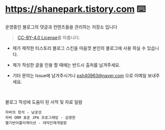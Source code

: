 # https://shanepark.tistory.com ⌨️

운영중인 블로그의 댓글과 컨텐츠들을 관리하는 저장소 입니다  
> <a href="https://github.com/Shane-Park/markdownBlog/blob/master/LICENSE">CC-BY-4.0 License</a>를 따릅니다.  
- 제가 제작한 티스토리 블로그 스킨을 마음껏 본인의 블로그에 사용 하실 수 있습니다.

- 제가 작성한 글을 인용 할 때에는 반드시 출처를 남겨주세요.
 
- 기타 문의는 Issue에 남겨주시거나 psh40963@naver.com 으로 이메일 보내주세요.  

<br/>

블로그 작성에 도움이 된 서적 및 자료 일람

```
자바의 정석 - 남궁성
자바 ORM 표준 JPA 프로그래밍 - 김영한
웹기반어플리케이션 - 대덕인재개발원
```

